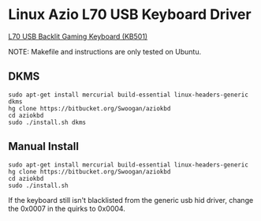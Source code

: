 # Linux Azio L70 USB Keyboard Driver #

[L70 USB Backlit Gaming Keyboard (KB501)](http://www.aziocorp.com/en/keyboards/23-l70-usb-backlit-gaming-keyboard-kb501-0676151010719.html)

NOTE: Makefile and instructions are only tested on Ubuntu.

## DKMS ##

    sudo apt-get install mercurial build-essential linux-headers-generic dkms
    hg clone https://bitbucket.org/Swoogan/aziokbd
    cd aziokbd
    sudo ./install.sh dkms

## Manual Install ##

    sudo apt-get install mercurial build-essential linux-headers-generic
    hg clone https://bitbucket.org/Swoogan/aziokbd
    cd aziokbd
    sudo ./install.sh

If the keyboard still isn't blacklisted from the generic usb hid driver, change the 0x0007 in the quirks to 0x0004.


